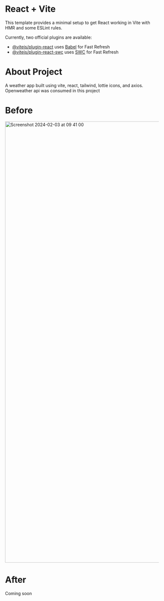 # React + Vite

This template provides a minimal setup to get React working in Vite with HMR and some ESLint rules.

Currently, two official plugins are available:

- [@vitejs/plugin-react](https://github.com/vitejs/vite-plugin-react/blob/main/packages/plugin-react/README.md) uses [Babel](https://babeljs.io/) for Fast Refresh
- [@vitejs/plugin-react-swc](https://github.com/vitejs/vite-plugin-react-swc) uses [SWC](https://swc.rs/) for Fast Refresh


# About Project

A weather app built using vite, react, tailwind, lottie icons, and axios. Openweather api was consumed in this project

# Before

<img width="1440" alt="Screenshot 2024-02-03 at 09 41 00" src="https://github.com/pHanToMcaNCoDE/Weather-Web-App/assets/113244998/659ad1db-c24c-4d58-82ea-7988fc757ac8">

# After

Coming soon
